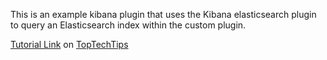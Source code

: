 This is an example kibana plugin that uses the Kibana elasticsearch plugin to query an Elasticsearch index within the custom plugin.

[Tutorial Link](https://toptechtips.github.io/2019-09-20-how-to-query-elasticsearch-in-kibana-plugin/) on [TopTechTips](toptechtips.github.io)